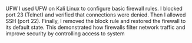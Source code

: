 
UFW
I used UFW on Kali Linux to configure basic firewall rules. I blocked port 23 (Telnet) and verified that connections were denied. Then I allowed SSH (port 22). Finally, I removed the block rule and restored the firewall to its default state.
This demonstrated how firewalls filter network traffic and improve security by controlling access to system
